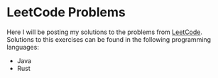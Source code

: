 # LeetCode Problems

Here I will be posting my solutions to the problems from [LeetCode](https://leetcode.com/).
Solutions to this exercises can be found in the following programming languages:

- Java
- Rust
